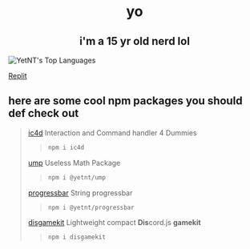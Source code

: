 <h1 align=center>yo</h1>
<h2 align=center>i'm a 15 yr old nerd lol</h2>

![YetNT's Top Languages](https://github-readme-stats.vercel.app/api/top-langs/?username=YetNT&theme=vue-dark&show_icons=true&hide_border=false&layout=compact)

[Replit](https://replit.com/@hlonipoole692)

## here are some cool npm packages you should def check out
> [ic4d](https://www.npmjs.com/package/ic4d)
> Interaction and Command handler 4 Dummies
> >  ```bash
> >  npm i ic4d
> >  ```
> [ump](https://www.npmjs.com/package/@yetnt/ump)
> Useless Math Package
> > ```bash
> > npm i @yetnt/ump
> > ```
> [progressbar](https://www.npmjs.com/package/@yetnt/progressbar)
> String progressbar
> > ```bash
> > npm i @yetnt/progressbar
> > ```
> [disgamekit](https://www.npmjs.com/package/disgamekit)
> Lightweight compact **Dis**cord.js **gamekit**
> > ```bash
> > npm i disgamekit
> > ```



<!---
Yetity/Yetity is a ✨ special ✨ repository because its `README.md` (this file) appears on your GitHub profile. Yeah Yeah!
You can click the Preview link to take a look at your changes.
--->
